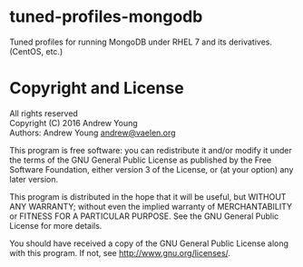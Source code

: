 # tuned-profiles-mongodb
Tuned profiles for running MongoDB under RHEL 7 and its derivatives. (CentOS, etc.)

# Copyright and License

All rights reserved  
Copyright (C) 2016 Andrew Young  
Authors: Andrew Young <andrew@vaelen.org>  

This program is free software: you can redistribute it and/or modify
it under the terms of the GNU General Public License as published by
the Free Software Foundation, either version 3 of the License, or
(at your option) any later version.

This program is distributed in the hope that it will be useful,
but WITHOUT ANY WARRANTY; without even the implied warranty of
MERCHANTABILITY or FITNESS FOR A PARTICULAR PURPOSE.  See the
GNU General Public License for more details.

You should have received a copy of the GNU General Public License
along with this program.  If not, see <http://www.gnu.org/licenses/>.
